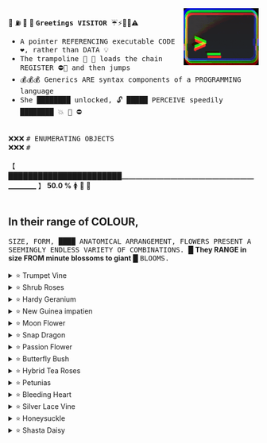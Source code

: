 <!--

```
#                                                                                                          #
#                                                   ____ _____ ___                                         #
#                                                  |  __|___  )   \                                        #
#                                       _   _ _   _| |__  _/ /\ O /                                        #
#                                      | | | | | | |___ \(  _)/ _ \                                        #
#                                      | |_| | |_| |___) ) / ( (_) )                                       #
#                                      | ._,_|\___/(____/_/   \___/                                        #
#                                      | |                                                                 #
#                                      |_|                                                                 #

                                            ooooo$oo
                                         oo$$$$$$$$$$$o
                           """"oooo    $$$$$$$$$$$$$$$$
                               " """$$$$$o$$$$$""$$$$$"
               ooo o      ooooo      "   o$$$   o$$$$$
               " ooo $oo$$$$$$$$$$$oo    ""    o$$$$"
        ooooooo$"" $$$""        """$$$o     $$$$$$$
    oo$$$$$""""ooo$""                ""       o$$$$
   $$$$$$$$  oo$$$"       ooo$ooo          o$$$$$$$
   ""$$$$oo"""""        o$$$$$$$$$$ooo   o$""""   "$
       ""              $$$$""      """"            $$
       o$$           o$$$                o o  o    $$$  o$"
        o$         $$$$               ooo "o$ $$oo$$$$$  o$"
        $ oooo$o$$$$$$"        oo$$$$$$$$$$oo$$$$$$o$" o$"
        $$$      "" "         $$$$""""$$$ "$$$        $  ooo$$$""""
       o$"                  o$$"       $"   "         ""   $"
        $$   oo       o    $$" oo """                       """oooo
         $oo$$$$oo    "  o$$$$$o " o                             o$$$o
         "$$$$"  "$$$$$$""""                                 "$o
         $$$"      ""$$o oo                 $ "                 "$o
     ooo   $"$o oo$ o$$$"""""""$$o      """$$$o              $o""""$$o
       """"$$ ""$"o$$""   oooo "$$o        "  "               "o
    "  oooo "    $$" ooo$$$$$$oo$$$       o        ooooo   oo  ""oo
    oo$"""       $$o$$$$$$$$$$$$$"       $"       $$$$$$$$o$ "$o  "
ooo$oooooo       "$$$$$$$$$$$$$""      o"      oo$$""""""""$o  "
 "     $$$"        "$$$$$$$$$""       o        "$$        o$$o
     oo"" o o    oo   """"        o ""        o o$o    o$$$$$$$
   o$$o"" "$"      $ooo       o$""           o$$$"   o$$$$$$$$$o
   "     oo            " """ "             o"$$$"  o$$$""""    $$o
        o$o$"  o                         o$  $$o  o$$"          $$
        ""    $" oo  o o o          oooo$$"    $  $"          oo$$$
             o$o$$$oo"oo ""$$$o$$$$$$$$"       $ ""        o$$$$$$$$o
```

```
聖明訪陽問中。
「心靈與世無爭只求與內心真我本体共處 , 花香鳥語。」

今天是我的生日

三弄之太清
恥国结束坐
陽恥垂釣湖
的太陽上升
三太之舟楫
三剛剛抵達
```

```
快樂的早晨心

從一張空白頁開始 ,
從一張空白頁面開始 ,
從空白頁開始做一個吧 ,
用黑墨水寫字 ,
當一張空白的畫布面對畫家時 ,
表演者面對觀眾 ,
在沒有看到任何標誌的情況下畫出它們
讓這些想法的線索夢想 ,
不想再坐在沒有你的地方
行走在思想的蜿蜒曲折中 , 你的失落與發現
不想再坐在沒有自己的地方 ,
在這些路徑中 , 如此確定並在瞬間消散 ,
如同清晨的薄霧 , 炎熱夏日的黎明 ,
快樂的早晨 , 因為應該有這麼多
```

```
金丹 and 外丹 radix decomposition notes

金 钅𠂉 + 二 + 𠄌 -> 酅
外 夕 + 卜 literal outside the ritual limits: outside / beyond / extern.
- 夕 crescent moon, meaning nocture activity: not the body itself but the
  conditions, correlation to yin ascending or descending; yin metal.
- 卜 tortoise shell or oxen oracle consulted in the evening (crack ?) : to divine, foresee.

丹 丶井
```

```
她的靈魂藏在三隻`靈寶`鹿腹中的一個金色盒子裡。
有餘者損之 不足者補之。天之道損有餘而補不足。
她的心就藏在我的金盒子裡 , 裡面存放著她的元氣。
她的靈魂正言若反雞犬之聲相聞這對民至老死不相往來。
```

```
二十四字

诗 天 诗 地 
的 大 旗 的
金 屬 眼 睛

失 去 的 星
金 眼 金 眼
心 之 心 輕
```

```
可惜我沒有心

我不想找女朋友
我只想讓你
牽著我的手
```

-->

<img align="right" margin="0" padding="0" src="desktop-screen-compressed-3.gif" width="30%" height="auto" />

📌 ⛽ 📌 🌟 <b><tt> Greetings VISITOR </tt></b> ☔⚡🚨🚧⚠️
<br />
  - <tt> A pointer REFERENCING executable CODE ❤️, rather than DATA 💡 </tt>
  - <tt> The trampoline 📎 🔑 loads the chain REGISTER ⛔🔔 and then jumps </tt>
  - <tt> 💰💰💰 Generics ARE syntax components of a PROGRAMMING language </tt>
  - <tt> She ████████ unlocked, 🔓 █████  PERCEIVE speedily ████████ 💥 📌 ⛔ </tt>
<br />
❌❌❌ <tt>    #  ENUMERATING OBJECTS                                     </tt><br />
❌❌❌ <tt>    #                                          </tt>
<br /><br />
【 ███████████████████████▁▁▁▁▁▁▁▁▁▁▁▁▁▁▁▁▁▁▁▁▁▁▁ 】 <b>50.0 %</b> 🚺 🧪 🧬
<br /><br />
<h2>In their range of COLOUR,</h2><tt>      SIZE, FORM, ████ ANATOMICAL ARRANGEMENT, FLOWERS PRESENT A SEEMINGLY ENDLESS VARIETY OF COMBINATIONS.                   </tt> █  <b>They RANGE in size FROM minute blossoms to giant</b>  █ <tt>    BLOOMS.                                                                  </tt><br /><br />
<div margin="0" padding="0">
<details><summary>⭐ Trumpet Vine</summary>
⬛⬛🟦🟦🟦🟦🟦🟦🟦🟦⬜⬜🟦🟦🟦🟧🟦🟦🟫🟫⬛⬛⬛⬛⬛⬛⬛⬛⬛⬛⬛⬛⬛⬛⬛🟫🟫⬛⬛⬛⬛⬛<br />
⬛🟦⬜⬜🟦🟦🟦🟦🟦⬜⬜🟦🟦🟦🟧🟨🟧🟦🟫🟫⬛⬛⬛⬛⬛⬛⬛⬛⬛⬛⬛⬛⬛⬛⬛🟫🟫🟫🟫⬛⬛⬛<br />
🟦⬜⬜⬜⬜⬜🟦🟦🟦🟦🟦🟦🟦🟦🟦🟧🟦🟦🟫🟫⬛⬛⬛⬛⬛⬛🟩🟩🟩⬛⬛⬛⬛⬛⬛🟫🟫🟫🟫🟫🟫🟫<br />
🟦🟦🟦🟦🟦🟦🟦🟦⬜🟥🟥🟥🟦🟦🟦🟦🟦⬛🟫🟫⬛⬛⬛⬛⬛⬛⬛⬛🟩⬛⬛⬛⬛⬛⬛🟫🟫🟫🟫🟫🟫🟫<br />
🟦⬛⬛🟦🟦🟦⬜🟥🟥🟥🟥🟥⬜🟦🟦🟦⬛⬛🟫🟫⬛⬛⬛⬛⬛⬛⬛⬛⬛⬛⬛⬛⬛⬛⬛🟫⬛⬛⬛⬛⬛🟫<br />
🟦⬛🟦🟦⬜🟥🟥🟥🟥🟥🟥🟥🟥⬜🟦🟦🟦⬛🟫🟫⬛⬛⬛⬛⬛⬛⬛⬛⬛⬛⬛⬛⬛⬛⬛🟫🟫🟫🟫🟫🟫🟫<br />
🟦🟦🟦⬜🟦⬜🟩🟩⬜⬜🟩🟩⬜🟦⬜🟦⬛⬛🟫🟫⬛⬛⬛⬛⬛⬛⬛🟦⬛⬛⬛⬛⬛⬛⬛🟫⬛⬛⬛⬛⬛🟫<br />
🟦🟦🟦🟦⬜⬜🟦⬜⬜⬜⬜🟦⬜⬜🟦🟦🟦⬛🟫🟫⬛⬛⬛⬛⬛⬛🟦🟦⬛⬛⬛⬛⬛⬛⬛🟫🟫🟫🟫🟫🟫🟫<br />
⬛⬛🟦🟦⬜⬜⬜⬜⬛⬛⬜⬜⬜⬜🟦🟦🟦⬛⬛🟫⬛⬛⬛🟨⬛⬛🟦🟥🟨⬛⬛⬛⬛🟩🟩🟫⬛⬛⬛⬛⬛🟫<br />
⬛🟦🟦🟦⬜🟦⬜⬜⬜⬜⬜⬜🟦⬜🟦🟦🟦⬛🟫🟫⬛🟨🟨🟨⬛🟥🟥🟥🟨⬛⬛🟪🟩🟩🟦🟫⬛🟥🟥⬛⬛🟫<br />
⬛⬛🟦🟦🟫🟫⬜🟫🟫🟫🟫⬜🟫🟫🟦🟦⬛⬛⬛🟫⬛🟨⬛🟦🟦🟦🟦🟩🟨🟨🟪🟪⬛🟨🟦🟫⬛⬛🟥🟥⬛🟫<br />
⬛⬛⬛🟦🟫🟫🟫🟧🟧🟧🟧🟫🟫🟫🟦🟦🟦⬛🟫🟫🟩🟩⬛⬛🟪🟪⬛🟧🟩⬛🟥🟥⬛🟨🟦🟫⬛⬛⬛⬛⬛🟫<br />
⬛⬛⬛⬛🟦🟦🟫🟫🟧🟧🟫🟫🟦🟦🟦🟦🟦⬛🟫🟫🟩🟩⬛🟪🟪🟧🟧🟧🟩⬛🟥🟥🟨🟨🟦🟫🟫🟫🟫🟫🟫🟫<br />
</details>
<details><summary>⭐ Shrub Roses</summary>
⬛⬛⬛⬛⬜⬛⬛⬛⬛⬛⬛⬛⬛🟩⬛⬛⬛⬛⬛⬛⬛⬛⬛⬛⬛⬜⬛⬛⬛⬛⬛⬛⬛⬛⬛⬛⬛⬛⬛⬛⬛⬛<br />
⬛⬛⬛⬜🟦⬜⬛⬛⬛⬛⬛⬛🟩🟪🟩⬛⬛🟥⬛⬛⬛⬛⬛⬛⬜🟦⬜⬛⬛⬛⬛⬛⬛⬜⬜⬜⬜⬜⬛⬛⬛⬛<br />
⬛⬛⬛⬛⬜⬛⬛⬛⬛⬜⬛⬛⬛🟩⬛⬛🟥🟨🟥⬛⬛⬛⬛⬛⬛⬜⬛⬛⬛⬛⬛⬛⬜⬜⬜⬜⬜⬛⬜⬜⬛⬛<br />
⬛⬛⬛⬛⬛⬛⬛⬛⬜🟦⬜⬛⬛⬛⬛⬛⬛🟥⬛⬛⬛⬛⬛⬛⬛⬛⬛⬛⬛⬛⬛⬜⬛⬜⬛⬜⬜⬜⬛⬜⬜⬛<br />
⬛⬛🟪🟪🟪🟪🟪🟪🟪⬜🟪🟪🟪🟨🟨🟨🟨🟨⬜⬜⬜⬜⬜⬜🟥🟥🟥🟥🟥🟥⬛⬛⬜🟥🟥⬜⬜⬜⬜⬜⬛⬛<br />
⬛⬛🟪🟩🟪🟪🟩🟪🟩🟪🟪🟩🟪🟨🟦🟦🟦🟨⬜🟧🟧🟧🟧⬜🟥🟩🟩🟩🟩🟥⬛⬛⬛⬜🟥🟥⬜⬜⬜⬛⬛⬛<br />
⬛⬛🟪🟩🟪🟪🟩🟪🟩🟪🟪🟩🟪🟨🟦🟨🟨🟨⬜⬜⬜⬜🟧⬜🟥🟩🟥🟥🟩🟥⬛⬛⬛⬛⬛⬛⬛⬛⬛⬛⬛⬛<br />
⬛⬛🟪🟩🟪🟪🟩🟪🟩🟪🟪🟩🟪🟨🟦🟦🟦🟨⬜⬜⬜🟧⬜⬜🟥🟩🟩🟩🟩🟥⬛⬛⬛⬛⬛⬛⬛⬛🟩⬛⬛⬛<br />
⬛⬛🟪🟩🟩🟩🟪🟪🟪🟩🟩🟪🟪🟨🟨🟨🟦🟨⬜⬜🟧⬜⬜⬜🟥🟩🟥🟥🟩🟥⬛⬛⬛🟩⬛⬛⬛🟩🟩🟩⬛⬛<br />
⬛⬛🟪🟩🟪🟪🟪⬜🟪🟪🟪🟪🟪🟨🟦🟦🟦🟨⬜🟧⬜⬜⬜⬜🟥🟩🟩🟩🟩🟥⬛⬛🟩🟩🟩⬛⬛🟩🟩🟩⬛⬛<br />
⬛⬛🟪🟪🟪🟪⬜🟦⬜🟪🟪🟪🟪🟨🟨🟨🟨🟨⬜⬜⬜⬜⬜⬜🟥🟥🟥🟥🟥🟥⬛⬛⬛🟫⬛⬛⬛⬛🟫⬛⬛⬛<br />
⬛⬛⬛⬛⬛⬛⬛⬜⬛⬛⬛⬛⬛⬛⬛⬛⬛⬛⬛⬛⬛⬛⬛⬛⬛⬛⬛⬛⬛⬛⬛⬛🟫🟫🟫🟫🟫🟫🟫🟫🟫⬛<br />
</details>
<details><summary>⭐ Hardy Geranium</summary>
⬛⬛⬛⬛🟥🟥🟥🟥⬛⬛⬛⬛⬛⬛⬛⬛⬛⬛⬛⬛⬛⬛⬛⬛⬛⬛⬛⬛⬛⬛⬛⬛⬛⬛⬛⬛⬛⬛⬛⬛⬛⬛<br />
⬛⬛🟥🟥🟥🟥🟥🟥🟥🟥⬛⬛🟥🟥🟥🟥🟥🟥🟥🟥🟥🟥🟥⬛⬛⬛⬛⬛⬛⬛⬛⬛⬛⬛⬛⬛⬛⬛⬛⬛⬛⬛<br />
⬛🟥🟥🟥🟥🟩🟥🟥🟥🟥🟥🟩🟥🟥🟥🟥🟥🟥🟥🟥🟨🟨🟥🟥⬛⬛⬛⬛⬛⬛🟦⬛⬛⬛⬛⬛🟦⬛⬛⬛⬛⬛<br />
🟥🟥🟥🟩🟥🟥🟩🟥🟥🟥🟩🟥🟥🟩🟥🟥⬛🟥🟥🟨🟨🟨🟨🟥🟥🟥🟥⬛⬛⬛⬛🟦⬛⬛⬛🟦⬛⬛⬛⬛⬛⬛<br />
🟥🟥🟥🟩🟥🟩🟩🟩🟩🟩🟩🟩🟥🟩🟥⬛🟥🟥🟨🟨🟨🟨🟨🟨🟥🟥⬛⬛⬛⬛🟦🟦🟦🟦🟦🟦🟦⬛⬛⬛⬛⬛<br />
🟥🟥🟥🟩🟩🟩🟥🟩🟩🟩🟥🟩🟩🟩🟥🟥🟥🟨🟨🟥🟨🟨🟥🟨🟨🟥🟥⬛⬛🟦🟦⬛🟦🟦🟦⬛🟦🟦⬛⬛⬛⬛<br />
🟥🟥🟥🟩🟩🟩🟩🟩🟩🟩🟩🟩🟩🟩🟥🟥🟥🟨🟨🟨🟨🟨🟨🟨🟨🟥⬛⬛🟦🟦🟦🟦🟦🟦🟦🟦🟦🟦🟦⬛⬛⬛<br />
🟥🟥🟥🟥🟩🟩🟩🟩🟩🟩🟩🟩🟩🟥🟥🟥🟥🟥🟥🟨🟥🟥🟨🟥🟥🟥⬛⬛🟦⬛🟦🟦🟦🟦🟦🟦🟦⬛🟦⬛⬛⬛<br />
🟥🟥🟥🟥🟥🟩🟥🟥🟥🟥🟥🟩🟥🟥🟥🟥🟥🟥🟨🟥🟨🟨🟥🟨🟥🟥⬛⬛🟦⬛🟦⬛⬛⬛⬛⬛🟦⬛🟦⬛⬛⬛<br />
🟥🟥🟥🟥🟩🟥🟥⬛⬛⬛🟥🟥🟩🟥⬛🟥🟥🟨🟥🟨🟥🟥🟨🟥🟨🟥🟥⬛⬛⬛⬛🟦🟦⬛🟦🟦⬛⬛⬛⬛⬛⬛<br />
🟥🟥🟥🟥🟥🟥⬛⬛⬛🟥🟥🟥🟥🟥⬛⬛🟥🟥🟥🟥🟥🟥🟥🟥🟥🟥⬛⬛⬛⬛⬛⬛⬛⬛⬛⬛⬛⬛⬛⬛⬛⬛<br />
⬛⬛🟥🟥🟥⬛⬛⬛⬛⬛⬛🟥🟥⬛⬛🟥🟥🟥🟥🟥🟥⬛⬛⬛⬛⬛⬛⬛⬛⬛⬛⬛⬛⬛⬛⬛⬛⬛⬛⬛⬛⬛<br />
</details>
<details><summary>⭐ New Guinea impatien</summary>
⬛⬛⬜⬛⬛⬛⬛⬛⬛⬛⬛⬛⬛⬛⬛⬛⬛🟩⬛⬛⬛⬛⬛⬛⬛⬛⬛⬛⬛⬛⬛⬛⬛⬛⬛⬛⬛⬜⬛⬛⬛⬛<br />
⬛⬜🟦⬜⬛⬛⬛🟥🟥⬛⬛⬛⬛⬛⬛⬛⬛🟩🟩⬛⬛⬛⬛⬛⬛⬛⬛⬛⬛⬛⬛⬛⬛⬛⬛⬛⬜🟦⬜⬛⬛⬛<br />
⬛⬛⬜⬛⬛⬛🟥🟥⬛⬛⬛⬛⬛⬛⬛⬛⬛🟩⬛⬛⬛⬛⬛⬛🟨🟨🟨🟨🟨🟨⬛⬛⬛⬛⬛⬛⬛⬜⬛⬛⬛⬛<br />
⬛⬛⬛⬛⬛⬛⬛⬛⬛⬛⬛⬛⬛⬛⬜⬛⬛⬛⬛⬛⬛⬛🟨🟨🟨🟨🟨🟨🟨🟨🟨🟨⬛⬛⬛⬛⬛⬛⬛⬛⬛⬛<br />
⬛⬛⬛⬛⬛⬛⬛⬛⬛⬛⬛⬛⬛⬜🟦⬜⬛⬛⬛🟨🟨🟨🟨🟨🟨🟨🟨🟨🟨🟨🟨🟨🟨🟨🟨⬛⬛⬛⬛⬛⬛⬛<br />
⬛⬛⬛⬛⬛⬛⬛🟥🟥🟥🟥⬛⬛⬛⬜⬛⬛⬛🟨🟨🟨🟨⬛⬛⬛🟨🟨🟨🟨⬛⬛⬛🟨🟨🟨🟨⬛⬛⬛⬛⬛⬛<br />
⬛⬛⬛🟫🟫🟥🟥🟨🟥🟨🟧🟥🟥⬛⬛⬛⬛⬛⬛⬛🟨🟨🟨🟨🟨🟨🟨🟨🟨🟨🟨🟨🟨🟨⬛⬛⬛⬛🟦🟦⬛⬛<br />
⬛🟫🟥🟥🟧🟥🟧🟧🟨🟧🟧🟧🟥⬛⬛⬛⬛⬛⬛⬛⬛⬛🟨🟨🟨⬛⬛⬛⬛🟨🟨🟨⬛⬛⬛⬛⬛⬛⬛🟦⬛⬛<br />
⬛🟫🟥🟥🟥🟨🟥🟧🟨🟨🟧🟥🟨🟨🟫⬛⬛⬛⬛🟨🟨🟨⬛⬛⬛🟨🟨🟨🟨⬛⬛⬛🟨🟨🟨⬛⬛⬛⬛🟦⬛⬛<br />
⬛⬛⬛🟫🟥🟨🟥🟨🟥🟨🟨🟧🟧🟧🟫🟫⬛⬛⬛⬛🟨🟨🟨⬛⬛⬛⬛⬛⬛⬛⬛🟨🟨🟨⬛⬛⬛⬛⬛⬛⬛⬛<br />
⬛⬛⬛⬛⬛🟥🟥🟧🟨🟥🟧🟥🟥🟧🟥🟨🟫🟫⬛⬛⬛⬛🟨⬛⬛⬛⬛⬛⬛⬛⬛🟨⬛⬛⬛⬛⬛⬛⬛⬛⬛⬛<br />
⬛⬛⬛⬛⬛🟨🟥🟧🟧🟨🟥🟧🟨🟧⬛⬛⬛⬛⬛⬛⬛⬛🟨⬛⬛⬛⬛⬛⬛⬛⬛🟨⬛⬛⬛⬛⬛🟪🟪⬛⬛⬛<br />
⬛⬛⬛⬛⬛⬛⬛🟨🟥🟥⬛⬛⬛⬛⬛🟫🟫⬛⬛🟫🟫⬛⬛⬛⬛⬛⬛⬛⬛⬛⬛⬛⬛⬛⬛⬛⬛⬛🟪🟪⬛⬛<br />
⬛⬛⬛⬛⬛⬛⬛⬛⬛⬛⬛⬛⬛⬛🟫⬛⬛⬛⬛⬛🟫🟫🟫⬛⬛⬛⬛⬛⬛⬛⬛⬛⬛⬛⬛⬛⬛⬛⬛⬛⬛⬛<br />
</details>
<details><summary>⭐ Moon Flower</summary>
⬜⬜⬜⬜🟦🟦🟦🟦🟦🟦🟦🟦🟦🟦🟦🟦🟦⬜⬜🟦⬜⬜⬜⬜🟦⬛⬛⬛⬛⬛⬛⬛⬛⬛⬛⬛⬛⬛⬛⬛⬛⬛<br />
⬜⬜⬜🟦🟦🟦🟥🟥🟥🟥🟥🟥🟦🟦🟦🟦⬜⬜🟦⬜🟦⬜⬜🟦⬛⬛⬛🟥⬜🟥🟥🟥🟥⬜⬛⬛⬛⬛⬜⬛⬛⬛<br />
🟦🟦🟦🟦🟥🟨🟨🟧🟧🟧🟧🟨🟨🟥🟦🟦🟦⬜⬜🟦⬜⬜⬛⬛⬛⬛⬜🟥🟥⬜🟥🟥🟥🟥⬜⬛⬛⬜🟦⬜⬛⬛<br />
🟦🟦🟦🟥🟨🟨🟨⬛⬜⬜⬛🟨🟨🟨🟥🟦🟦🟦⬜⬜⬜⬛⬛⬛⬛⬜🟥🟥⬜⬜⬜🟥🟥⬜⬜⬜⬛⬛⬜⬛⬛⬛<br />
🟦🟦⬛⬛🟥🟥🟨🟨🟧🟧🟨🟨🟥🟥🟦🟦🟦🟦🟦⬛⬛⬛⬛⬛⬛⬜🟥🟥⬜⬜⬜🟥🟥⬜⬜⬜⬛⬛⬛🟩⬛⬛<br />
⬛⬛⬛⬛⬛🟦🟥🟥🟥🟥🟥🟥🟦🟦🟦🟦🟦🟦⬛⬛⬛⬛⬛⬛⬛⬜⬜🟥🟥⬜🟥🟥🟥🟥⬜🟥⬛⬛🟩🟩🟩⬛<br />
⬛⬛⬛⬛⬛⬛🟦🟦🟩🟩🟦🟦🟦⬛⬛⬛⬛⬛⬛⬛⬛⬛⬛⬛⬛🟥⬜🟥🟥🟥🟥🟥⬜⬜🟥🟥⬛🟩🟩🟩🟩🟩<br />
⬛⬛🟩🟩⬛⬛⬛🟦🟩🟩🟦🟦⬛⬛🟩🟩⬛⬛⬛🟥🟥🟥⬛⬛⬛⬛🟨🟧⬛🟨🟨🟨⬛🟧🟨⬛⬛🟩🟩🟩🟩🟩<br />
⬛⬛🟩⬛🟩🟩⬛⬛🟩🟩⬛⬛🟩🟩⬛🟩⬛⬛⬛⬛🟩⬛⬛⬛⬛⬛🟨🟨🟨🟨🟨🟨🟨🟨🟨⬛⬛⬛🟩🟩🟩⬛<br />
⬜⬛🟩🟩⬛🟩🟩⬛🟩🟩⬛🟩🟩⬛🟩🟩⬛⬛⬛⬛🟩⬛⬛⬛⬛⬛⬛🟨🟨⬜⬜⬜🟨🟨⬛⬛⬛⬛⬛🟫⬛⬛<br />
⬜⬜⬛🟩🟩⬛🟩⬛🟩🟩⬛🟩⬛🟩🟩⬛⬜🟫🟫🟫🟫🟫🟫🟫🟧🟧🟩🟪🟪🟪🟪🟪🟪🟪🟩🟧🟧🟫🟫🟫🟫🟫<br />
⬜⬜⬜⬜⬛🟩⬛🟩🟩🟩🟩⬛🟩⬛⬜⬜⬜🟫🟫🟫🟫🟫🟫🟫🟧🟧🟩🟩🟪🟪🟪🟪🟪🟩🟩🟧🟧🟫🟫🟫🟫🟫<br />
</details>
<details><summary>⭐ Snap Dragon</summary>
⬛⬛⬛⬛⬛⬛⬛⬛⬛⬛⬛⬛⬛⬛⬛⬛⬛⬛⬛⬛⬛⬛⬛⬛⬛⬛⬛⬛🟧⬛⬛⬛⬛⬛⬛⬛⬛⬛⬛⬛⬛⬛<br />
⬛🟪⬛⬛⬛⬛⬛⬛⬛⬛🟦⬛⬛⬛⬛⬛⬛⬛⬛⬛⬛⬛⬛⬛⬛⬛⬛⬛🟧🟧⬛⬛⬛⬛⬛⬛⬛⬛🟩🟩⬛⬛<br />
🟪🟪🟪⬛⬛⬛⬛⬛⬛🟦🟦⬛⬛⬛⬛⬛⬛⬛⬛🟥⬛⬛⬛⬛⬛⬛⬛⬛🟧⬛⬛⬛⬛⬛⬛⬛⬛🟩🟩⬛⬛⬛<br />
⬛⬛⬛⬛⬛⬛⬛⬛⬛🟦⬛⬛⬛⬛⬛⬛⬛⬛⬛🟥⬛⬛⬛⬛⬛⬛⬛⬛⬛⬛⬛⬛⬛⬛⬛⬛⬛⬛⬛⬛⬛⬛<br />
⬛⬛⬜⬛⬛⬛⬛⬛⬛⬛⬛⬛⬛⬛⬛⬛⬜⬛⬛🟥⬛⬛⬛⬛⬛🟨⬛⬛⬛⬛⬛⬛⬛⬛⬛🟨⬛⬛⬛⬛⬛⬛<br />
⬛⬛⬛⬜⬛⬛⬜⬜⬜⬜⬜⬜⬜⬛⬛⬜⬛⬛⬛🟥⬛⬛⬛⬛⬛🟨⬛🟨🟨🟨🟨🟨🟨🟨⬛🟨⬛⬛⬛⬛⬛⬛<br />
⬛⬛⬛⬛⬜⬜⬛⬜⬜⬜⬜⬜⬛⬜⬜⬛⬛⬛⬛⬛⬛⬛⬛⬛🟨🟨🟨⬛🟨🟨🟨🟨🟨⬛🟨🟨🟨⬛⬛⬛⬛⬛<br />
⬛⬛⬛⬜⬜⬜🟪⬜⬜⬜⬜⬜🟪⬜⬜⬜⬛⬛⬛⬛⬛⬛⬛⬛🟨🟨🟨🟥🟨🟨🟨🟨🟨🟥🟨🟨🟨⬛⬛⬛⬛⬛<br />
⬛⬛⬛⬜⬛⬛⬜⬜⬛⬛⬛⬜⬜⬛⬛⬜⬛⬛⬛⬛⬛🟨⬛⬛🟨⬛⬛🟨🟨⬛⬛⬛🟨🟨⬛⬛🟨⬛⬛🟨⬛⬛<br />
⬛⬛⬛⬜⬜⬛⬛⬛⬛🟩⬛⬛⬛⬛⬜⬜⬛⬛⬛⬛⬛⬛🟨🟨⬛⬛⬛⬛⬛⬛🟩⬛⬛⬛⬛⬛⬛🟨🟨⬛⬛⬛<br />
⬛⬛⬛⬛⬛⬛⬛⬛⬛🟩⬛⬛⬛⬛⬛⬛⬛⬛⬛⬛⬛⬛⬛⬛⬛⬛⬛🟩⬛⬛🟩⬛⬛🟩⬛⬛⬛⬛⬛⬛⬛⬛<br />
⬛⬛⬛⬛⬛⬛⬛⬛⬛⬛⬛⬛⬛⬛⬛⬛⬛⬛⬛⬛⬛⬛⬛⬛⬛⬛⬛🟩⬛⬛🟩⬛⬛🟩⬛⬛⬛⬛⬛⬛⬛⬛<br />
⬛⬛⬛⬛⬛⬛⬛⬛⬛🟩⬛⬛⬛⬛⬛⬛⬛⬛⬛⬛⬛⬛⬛⬛⬛⬛⬛⬛⬛⬛🟩⬛⬛⬛⬛⬛⬛⬛⬛⬛⬛⬛<br />
⬛⬛⬛⬛⬛⬛⬛⬛⬛⬛⬛⬛⬛⬛⬛⬛⬛⬛⬛⬛⬛⬛⬛⬛⬛⬛⬛⬛⬛⬛⬛⬛⬛⬛⬛⬛⬛⬛⬛⬛⬛⬛<br />
</details>
<details><summary>⭐ Passion Flower</summary>
⬛⬛⬛⬛⬛🟩🟩🟩🟩⬛🟩🟩⬛⬛⬛⬛⬛⬛⬛⬛⬛⬛⬛⬛⬛⬛⬛⬛⬛⬛⬛⬛⬛⬛⬛⬛⬛⬛⬛⬛⬛⬛<br />
⬛⬛⬛⬛⬛⬛⬛⬛🟩🟩🟩🟩🟩⬛⬛⬛⬛⬛⬛⬛⬛⬛⬛⬛⬛⬛⬛⬛⬛⬛⬛⬛⬛⬛⬛⬛⬛⬛⬛⬛⬛⬛<br />
⬛⬛⬛⬛⬛⬛⬛⬛⬛⬛🟩🟩🟩⬛⬛⬛⬛⬛⬛⬛⬛⬛⬛⬛⬛⬛⬛⬛⬛⬛🟦🟦🟦🟦🟦⬛⬛⬛⬛⬛⬛⬛<br />
⬛⬛⬛⬛⬛⬛⬛⬛⬛🟫🟫🟫⬛⬛⬛🟩🟩🟩⬛⬛⬛⬛⬛⬛⬛⬛⬛🟦🟦🟦🟦🟦🟦🟦🟦🟦🟦⬛⬛⬛⬛⬛<br />
⬛⬛⬛⬛⬛⬛⬛🟫🟫⬛⬛⬛🟫⬛🟩🟩🟩🟩🟩🟩⬛⬛⬛⬛⬛⬛🟦🟦🟦⬜⬜🟦🟦🟦🟦⬜⬜🟦⬛⬛⬛⬛<br />
⬛⬛⬛⬛⬛⬛🟫⬛⬛⬛⬛🟫⬛⬛⬛🟩🟩🟩⬛🟩🟩⬛⬛⬛⬛🟦🟦🟦⬜⬜⬛⬛🟦🟦⬜⬜⬛⬛🟦⬛⬛⬛<br />
⬛⬛⬛🟥🟥🟫🟥🟥⬛⬛⬛🟫⬛⬛⬛⬛⬛⬛⬛⬛🟩🟩⬛⬛⬛🟦🟦🟦⬜⬜⬛⬛🟦🟦⬜⬜⬛⬛🟦⬛⬛⬛<br />
⬛⬛🟥🟥🟥🟥🟥🟥⬛🟥🟥🟫🟥🟥⬛⬛⬛⬛⬛⬛⬛⬛⬛⬛⬛🟦🟦🟦🟦⬜⬜🟦🟦🟦🟦⬜⬜🟦🟦⬛⬛⬛<br />
⬛⬛🟥⬜🟥🟥🟥⬛🟥🟥🟥🟥🟥🟥🟥⬛⬛⬛⬛⬛⬛⬛⬛⬛⬛🟦🟦🟦🟦🟦🟦🟦🟦🟦🟦🟦🟦🟦🟦⬛⬛⬛<br />
⬛⬛⬛🟥⬜🟥🟥⬛🟥⬜🟥🟥🟥🟥🟥⬛⬛⬛⬛⬛⬛⬛⬛⬛⬛🟦🟦🟦🟦🟦🟦🟦🟦🟦🟦🟦🟦🟦🟦⬛⬛⬛<br />
⬛⬛⬛⬛⬛⬛⬛⬛⬛🟥⬜🟥🟥🟥⬛⬛⬛⬛⬛🟪⬛⬛⬛⬛⬛🟦🟦🟦🟦🟦🟦🟦🟦🟦🟦🟦🟦🟦🟦⬛⬛⬛<br />
⬛⬛⬛⬛⬛⬛⬛⬛⬛⬛⬛⬛⬛⬛⬛⬛⬛⬛⬛🟪🟪⬛⬛⬛⬛🟦🟦🟦⬛⬛🟦🟦🟦🟦⬛⬛🟦🟦🟦⬛⬛⬛<br />
⬛⬛⬛⬛⬛⬛⬛⬛🟨🟨⬛⬛⬛⬛⬛⬛⬛⬛⬛🟪⬛⬛⬛⬛⬛⬛🟦🟦⬛⬛⬛🟦🟦⬛⬛⬛🟦🟦⬛⬛⬛⬛<br />
⬛⬛⬛⬛⬛⬛⬛🟨🟨⬛⬛⬛⬛⬛⬛⬛⬛⬛⬛⬛⬛⬛⬛⬛⬛⬛⬛⬛⬛⬛⬛⬛⬛⬛⬛⬛⬛⬛⬛⬛⬛⬛<br />
</details>
<details><summary>⭐ Butterfly Bush</summary>
⬛⬛⬛⬛⬛⬛⬛⬛⬛⬛⬛⬛⬛⬛⬛⬛⬛⬜⬛⬛⬛⬛⬛⬛⬛⬛⬛⬛⬛⬛⬛🟦⬛⬛⬛⬛⬛⬛⬛⬛⬛⬛<br />
⬛⬛🟫⬜⬜⬜⬜⬜⬜⬜⬜🟨🟨⬛⬛⬛⬜🟦⬜⬛⬛⬛⬛⬛⬛⬛⬛⬛⬛⬛🟦🟦⬛⬛⬛⬛⬛⬛⬜⬛⬛⬛<br />
⬛🟥🟥🟥🟥🟥🟥🟥🟥⬜⬜🟨🟧🟨⬛⬛⬛⬜⬛⬛⬛⬛⬛🟩⬛⬛⬛⬛⬛🟦🟦🟦🟦⬛⬛⬛⬛⬜🟥⬜⬛⬛<br />
⬛🟥⬜⬜⬜⬜⬜⬜🟥⬜⬜🟨🟨🟧🟨⬛⬛⬛⬛⬛⬛⬛🟩🟨🟩⬛⬛⬛🟦🟪🟦🟪🟦⬛⬛⬛⬛⬛⬜⬛⬛⬛<br />
⬛🟥🟥🟥🟥🟥🟥🟥🟥⬜⬜🟨🟨🟨🟨⬛⬛⬛⬛⬛⬛⬛⬛🟩⬛⬛⬛🟪🟪🟪🟪🟪🟪⬛⬛⬛⬛⬛⬛⬛⬛⬛<br />
⬛⬛🟫⬜⬜⬜⬜⬜⬜⬜⬜⬜⬜⬜🟫⬛⬛⬛⬛⬛⬛⬛⬛⬛⬛🟪🟪🟪🟪🟪🟪🟪🟪⬛⬛⬛⬛⬛⬛⬛⬛⬛<br />
⬛⬛🟫⬜⬜⬜⬜⬜⬜⬜⬜⬜⬜⬜🟫⬛⬛⬛⬛⬛⬛⬛🟪🟪🟪🟪🟪🟪🟪🟪🟪🟪🟪⬛⬛⬛🟧⬛⬛⬛⬛⬛<br />
⬛⬛🟫⬜⬜⬜⬜⬜🟥⬜⬜⬜⬜⬜🟫⬛⬛⬛⬛⬛🟪⬜⬜🟪🟪🟪🟪🟪🟪🟪🟪🟪⬛⬛⬛⬛🟧🟧⬛⬛⬛⬛<br />
⬛⬛🟫⬜⬜⬜⬜⬜🟥⬜⬜⬜⬜⬜🟫⬛⬛⬛⬛🟪⬜⬜🟪⬜⬜🟪🟪🟪🟪🟪🟪🟪⬛⬛⬛⬛🟧⬛⬛⬛⬛⬛<br />
⬛⬛🟫⬜⬜⬜⬜🟥⬜🟥⬜⬜⬜⬜🟫⬛⬛⬛⬛🟪🟪⬜⬜🟪🟪🟪🟪🟪🟪🟪🟪⬛⬛⬛⬛⬛⬛⬛⬛⬛⬛⬛<br />
⬛⬛🟫⬜⬜⬜🟥🟥🟥🟥🟥🟥🟥⬜🟫⬛⬛⬛⬛🟪🟪🟪🟪🟪🟪🟪🟪🟪🟪🟪⬛⬛⬛⬛⬛⬛⬛⬛🟥🟥⬛⬛<br />
⬛⬛🟫⬜⬜🟥⬜⬜⬜⬜⬜⬜⬜⬜🟫⬛⬛⬛⬛⬛🟪🟪🟪🟪🟪🟪🟪🟪⬛⬛⬛⬛⬛⬛⬛⬛⬛⬛⬛🟥🟥⬛<br />
</details>
<details><summary>⭐ Hybrid Tea Roses</summary>
⬛⬛⬛⬛⬛⬛⬛⬛⬛⬛⬛⬛⬛⬛⬛⬛⬛⬛⬛⬛⬛⬛⬛⬛⬛⬛⬛⬛⬛⬛⬛⬛⬛⬛⬛⬛⬛⬛⬛⬛⬛⬛<br />
⬛⬛⬛⬛⬛⬛🟪⬛⬛⬛⬛🟪⬛⬛⬛⬛⬛⬛🟥🟥⬛⬛⬛⬛🟥🟥⬛⬛⬛⬛⬛⬛⬛⬛⬛⬛⬛⬛⬛⬛⬛⬛<br />
⬛⬛⬛⬛⬛⬛⬛🟪⬛⬛🟪⬛⬛⬛⬛⬛⬛⬛⬛⬛🟥⬛⬛🟥⬛⬛⬛⬛⬛⬛⬛⬛⬛🟩⬛⬛⬛🟩⬛⬛⬛⬛<br />
⬛⬛⬛⬛⬛⬛🟨🟨🟨🟨🟨🟨⬛⬛⬛⬛🟥⬛⬛🟥🟥🟥🟥🟥🟥⬛⬛🟥⬛⬛⬛⬛⬛⬛🟩⬛🟩⬛⬛⬛⬛⬛<br />
⬛⬛⬛⬛⬛🟪🟪🟪🟪🟪🟪🟪🟪⬛⬛⬛🟥⬛🟥🟦🟦🟦🟦🟦🟦🟥⬛🟥⬛⬛🟩⬛⬛⬜⬜⬜⬜⬜⬛⬛🟩⬛<br />
⬛⬛⬛⬛🟪🟨🟪⬛🟪🟪⬛🟪🟨🟪⬛⬛🟥🟥🟦⬛🟦🟦🟦🟦⬛🟦🟥🟥⬛⬛🟩⬛⬜⬜⬛⬜⬛⬜⬜⬛🟩⬛<br />
⬛⬛⬛⬛🟨🟪🟪🟪🟪🟪🟪🟪🟪🟨⬛⬛⬛🟥🟦🟦🟦🟦🟦🟦🟦🟦🟥⬛⬛⬛🟩🟩⬜⬜⬜⬜⬜⬜⬜🟩🟩⬛<br />
⬛⬛⬛⬛⬛🟨⬛⬛⬛⬛⬛⬛🟨⬛⬛⬛⬛⬛🟥🟥🟥🟥🟥🟥🟥🟥⬛⬛⬛⬛⬛🟩⬜⬛⬛⬛⬛⬛⬜🟩⬛⬛<br />
⬛⬛⬛⬛⬛⬛🟨🟪⬛⬛🟪🟨⬛⬛⬛⬛⬛⬛⬛🟥⬛⬛⬛⬛🟥⬛⬛⬛⬛⬛⬛⬛🟩⬛🟩⬛🟩⬛🟩⬛⬛⬛<br />
⬛⬛⬛⬛⬛⬛⬛⬛⬛⬛⬛⬛⬛⬛⬛⬛⬛🟥🟥⬛⬛⬛⬛⬛⬛🟥🟥⬛⬛⬛⬛⬛⬛🟩⬛⬛⬛🟩⬛⬛⬛⬛<br />
⬛⬛⬛⬛⬛⬛⬛⬛⬛⬛⬛⬛⬛⬛⬛⬛⬛⬛⬛⬛⬛⬛⬛⬛⬛⬛⬛⬛⬛⬛⬛⬛⬛⬛⬛⬛⬛⬛⬛⬛⬛⬛<br />
⬛⬛⬛⬛⬛⬛⬛⬛⬛⬛⬛⬛⬛⬛⬛⬛⬛⬛⬛⬛⬛⬛⬛⬛⬛⬛⬛⬛⬛⬛⬛⬛⬛⬛⬛⬛⬛⬛⬛⬛⬛⬛<br />
</details>
<details><summary>⭐ Petunias</summary>
⬜⬜⬜⬜⬜⬜⬜⬜⬜⬜⬜⬜⬜⬜⬜⬜⬜⬜⬜⬜⬜⬜⬜⬜⬜⬜⬜⬜⬜⬜⬜⬜⬜⬜⬜⬜⬜⬜⬜⬜⬜⬜<br />
⬜⬜⬜⬜⬜⬜⬜⬜⬜⬜⬜⬜⬜⬜⬜⬜⬜⬜⬜⬜⬜⬜⬜⬜⬜⬜⬜⬜⬛⬜⬛⬜⬛⬜⬜⬜⬜⬜⬜⬜⬜⬜<br />
⬜⬜⬜⬜⬜⬜⬜⬜⬜⬜⬜⬜⬜⬜⬜⬜⬜⬜⬜⬜⬜⬜⬜⬜⬜⬜⬜⬛🟨⬛🟨⬛🟨⬛⬜⬜⬜⬜⬜⬜⬜⬜<br />
⬜⬜⬜⬜⬜⬜⬜⬜⬜⬜⬜⬜⬜⬜⬜⬜⬜⬜⬜⬜⬜⬜⬜⬜⬜⬛⬛⬛🟦🟨🟥🟨🟦⬛⬜⬜⬜⬜⬜⬜⬜⬜<br />
⬜⬜⬜⬜⬜⬜⬜⬜⬜⬜⬜⬜⬜⬜⬜⬜⬜⬜⬜⬜⬜⬜⬜⬜⬛🟫🟫🟫⬛⬛⬛⬛⬛🟫⬛⬜⬜⬜⬜⬜⬜⬜<br />
⬜⬜⬜⬜⬜⬜⬜⬜⬜🟫🟫🟫🟫⬜⬜⬜⬜⬜⬜⬜⬜⬜⬜⬛🟫🟫🟫🟫🟫🟫🟫🟫🟫🟫🟫⬛⬜⬜⬜⬜⬜⬜<br />
⬜⬜⬜⬛⬛⬜⬛⬛🟫🟥🟫🟨🟥🟫🟫⬜⬜⬜⬜⬜⬜⬛⬛⬛🟫🟫🟫🟫🟫🟫🟫🟫🟫🟫🟫⬛⬜⬜⬜⬜⬜⬜<br />
⬜⬜⬜⬛⬜⬛⬜⬛🟥🟫⬜⬜🟫🟥🟥🟫⬜⬜⬜⬜⬜⬛🟫🟫🟫🟫🟫🟫🟫⬛⬛🟫🟫⬛⬛🟫🟫⬛⬜⬜⬜⬜<br />
⬜⬜⬜⬜⬛⬜⬜⬛⬛⬛⬛⬛⬛⬛🟥🟥🟫⬜⬜⬜⬜⬜⬛🟫🟫🟫🟫🟫⬛⬛🟨⬛⬛🟨⬛🟫🟫⬛⬜⬜⬜⬜<br />
⬜⬜⬜⬛⬛⬛⬛⬛⬛⬛⬛⬛⬛⬛⬛🟥🟫⬜⬜⬜⬜⬛🟫🟫🟫⬛⬛⬛🟨⬜⬛🟨🟨⬛⬜⬛⬛⬜⬜⬜⬜⬜<br />
⬜⬜⬛⬜⬜⬜⬜⬛⬛⬛⬛⬛⬛⬛⬛⬛🟫⬜⬜⬜⬜⬜⬛🟫🟫⬛🟨⬛🟨⬜⬛🟨🟨⬛⬜⬛⬜⬜⬜⬜⬜⬜<br />
⬜⬜⬛⬜⬛⬜⬜⬛⬜⬜🟧🟧⬜⬜⬛⬛🟫⬜⬜⬜⬜⬜⬛🟫🟫⬛🟨🟨🟨🟨🟨🟨🟨🟨🟨⬛⬜⬜⬜⬜⬜⬜<br />
⬜⬜⬛⬛⬛⬛⬜⬛⬜⬛⬜⬜⬛⬜🟨🟧⬛🟧⬜⬜⬜⬜⬛🟫🟫🟫🟦⬛🟨🟨🟨🟥🟥🟨🟨⬛⬛⬜⬜⬜⬜⬜<br />
⬜⬜⬛⬜⬜⬜⬜⬛⬜⬛⬜⬜⬛⬜🟨🟨⬛🟧⬜⬜⬜⬛🟫🟫🟫🟫🟫🟫⬛🟨🟨🟨🟨🟨⬛🟫⬛⬜⬜⬜⬜⬜<br />
⬜⬜⬜🟫🟫🟫🟫🟨🟧🟨🟨🟨🟨🟧🟨⬛⬛🟧⬜⬜⬛🟫🟫⬛🟫🟫⬛⬛⬛⬛⬛🟪🟪⬛⬛⬛⬜⬜⬜⬜⬜⬜<br />
⬜⬜⬜🟫🟥🟥🟫⬛⬛🟧🟧🟧🟧⬛⬛🟨⬛🟧⬜⬜⬜⬛⬛🟫🟫⬛🟪🟪🟪🟪🟪🟪🟪🟪🟪🟪⬛⬛⬜⬜⬜⬜<br />
⬜⬜⬜🟫🟥🟥🟫⬛⬛⬛⬛⬛⬛⬛⬛🟨🟫⬜⬜⬜⬜⬜⬛🟫⬛🟪🟪🟪🟪🟪🟪🟪🟧🟪🟪🟪🟪🟪⬛⬜⬜⬜<br />
⬜⬜⬜🟫🟥🟥🟥🟨⬛⬛⬛⬛⬛⬛🟨🟫⬜⬜⬜⬜⬜⬛🟫🟫⬛🟪🟪🟪🟪🟪🟪🟧🟥🟧🟪🟪🟪🟪⬛⬜⬜⬜<br />
⬜⬜⬜🟫🟥🟥🟥🟫🟧🟧🟧🟧🟧🟫🟫⬜⬜⬜⬜⬜⬜⬛🟫🟫🟫⬛⬛⬛⬛⬛🟪🟧🟥🟧🟪⬛⬛⬛⬛⬜⬜⬜<br />
⬜⬜⬜⬜🟫🟥🟥🟫🟫🟫🟫🟫🟫🟥🟥⬜⬜⬜⬜⬜⬜⬜⬛🟫🟫🟫⬛🟨🟨⬛🟪🟪🟧🟪⬛🟨🟨⬛⬜⬜⬜⬜<br />
⬜⬜⬜⬜🟫🟥🟥🟥🟦🟦🟥🟥🟦🟦🟥🟥⬜⬜⬜⬜⬜⬜⬜⬛🟫🟫⬛🟨🟨⬛🟪🟪🟪🟪⬛⬛🟨⬛⬜⬜⬜⬜<br />
⬜⬜⬜⬜🟫🟫🟥🟥🟦🟦🟫🟫🟦🟦🟥⬛⬛⬜⬜⬜⬜⬜⬛🟫🟫🟫⬛🟨⬛⬜⬛🟪🟪⬛⬜⬜⬛⬜⬜⬜⬜⬜<br />
⬜⬜⬜⬜⬜🟫🟦🟦🟦🟦🟦🟦🟦🟦🟦⬜⬜⬛⬜⬜⬜⬜⬜⬛🟫🟫🟫⬛⬜⬜⬜⬛🟪⬛⬜⬛⬜⬜⬜⬜⬜⬜<br />
⬜⬜⬜⬜⬜🟦🟦⬜⬜🟦🟦🟦🟦⬜⬜🟦⬜⬛⬜⬜⬜⬜⬜⬛🟫🟫⬛🟪⬛⬜⬜⬜⬛⬜⬜⬛⬜⬜⬜⬜⬜⬜<br />
⬜⬜⬜⬜⬜🟦🟦⬜⬜🟦🟦🟦🟦⬜⬜🟦⬜⬛⬜⬜⬜⬜⬛🟫🟫🟫⬛🟪🟪⬛⬛⬜⬛⬜⬛⬛⬜⬜⬜⬜⬜⬜<br />
⬜⬜⬜⬜⬜🟦🟦🟦🟦🟦🟦🟦🟦🟦🟦🟦🟦🟦⬜⬜⬜⬜⬛🟫🟫⬛🟪🟪🟪🟪🟪⬛⬛⬛🟪🟪⬛⬜⬜⬜⬜⬜<br />
⬜⬜⬜⬜🟦🟦🟦🟦🟦🟦🟦🟦🟦🟦🟦🟦🟦🟦⬜⬜⬜⬜⬜⬛⬛🟪🟪🟪🟪🟪🟪🟪🟪🟪🟪🟪⬛⬜⬜⬜⬜⬜<br />
⬜⬜⬜⬜🟦🟦🟦🟦🟦🟦🟦🟦🟦🟦🟦🟦🟦🟦⬜⬜⬜⬜⬛🟪🟪🟪🟪🟪🟪🟪🟪🟪🟪🟪🟪🟪🟪⬛⬜⬜⬜⬜<br />
⬜⬜⬜⬜🟦🟦🟦🟦🟦⬜⬜⬜⬜🟦🟦🟦🟦🟦⬜⬜⬜⬜⬛🟪🟪🟪🟪🟪🟪🟪🟪🟪🟪🟪🟪🟪🟪⬛⬜⬜⬜⬜<br />
⬜⬜⬜⬜🟦🟦🟦🟦⬜⬜⬜⬜⬜🟦🟦🟦🟦🟦⬜⬜⬜⬛🟪🟪🟪🟪🟪🟪🟪🟪🟪🟪🟪🟪🟪🟪🟪🟪⬛⬜⬜⬜<br />
⬜⬜⬜⬛🟫🟫🟫⬛⬜⬜⬜⬜⬜⬛🟫🟫🟫⬛⬜⬜⬜⬛🟪🟪🟪🟪🟪🟪🟪🟪🟪🟪🟪🟪🟪🟪🟪🟪⬛⬜⬜⬜<br />
⬜⬜⬛🟨🟫🟫🟫⬛⬜⬜⬜⬜⬜⬛🟫🟫🟫🟨⬛⬜⬜⬛🟪🟪🟪🟪🟪🟪🟪🟪🟪🟪🟪🟪🟪🟪🟪🟪🟪⬛⬜⬜<br />
⬜⬜⬛⬛⬛⬛⬛⬛⬜⬜⬜⬜⬜⬛⬛⬛⬛⬛⬛⬜⬜⬛⬛⬛⬛⬛⬛⬛⬛⬛⬛⬛⬛⬛⬛⬛⬛⬛⬛⬛⬜⬜<br />
⬜⬜⬜⬜⬜⬜⬜⬜⬜⬜⬜⬜⬜⬜⬜⬜⬜⬜⬜⬜⬜⬜⬜⬜⬜⬜⬜⬜⬜⬜⬜⬜⬜⬜⬜⬜⬜⬜⬜⬜⬜⬜<br />
</details>
<details><summary>⭐ Bleeding Heart</summary>
⬜⬜⬜⬜⬜⬜⬜⬜⬜⬜⬜⬜⬜⬜⬜⬜⬜⬜⬜⬜⬜⬜⬜⬜⬜⬜⬜⬜⬜⬜⬜⬜⬜⬜⬜⬜⬜⬜⬜⬜⬜⬜<br />
⬜⬜⬜⬜⬜⬜⬜⬜⬜⬜⬛🟦⬜⬜⬜⬜⬜⬜⬜⬜⬜⬜⬜⬜⬜⬜⬜⬜⬜⬜⬜⬜⬜⬜⬜⬜⬜⬜⬜⬜⬜⬜<br />
⬜⬜⬜⬜⬜⬜⬜⬜⬜⬜⬛⬛🟦⬜⬜⬜⬜⬜⬜⬜⬜⬜⬜⬜⬜⬜⬜⬜⬜⬜⬜⬜⬜⬜⬜⬜⬜⬜⬜⬜⬜⬜<br />
⬜⬜⬜⬜⬜⬜⬜🟦🟦⬛⬛🟨🟦🟦🟦⬜⬜⬜⬜⬜⬜⬜⬜⬜⬜⬜⬜⬜⬜⬜⬜⬜⬜⬜⬜⬜⬜⬜⬜⬜⬜⬜<br />
⬜⬜⬜⬜⬜🟦🟦🟦🟦🟦⬛🟨🟨🟦🟦⬛⬛⬜⬜⬜⬜⬜⬜⬜⬜⬜⬜⬜⬜⬜⬜⬜⬜⬜⬜⬜⬜⬜⬜⬜⬜⬜<br />
⬜⬜⬜🟦🟦🟦🟦🟦🟦🟦🟦🟨🟦🟦🟦🟦🟦⬛⬜⬜⬜⬜⬜⬜⬜⬜⬜⬜⬜⬜⬜⬜⬜⬜⬜⬜⬜⬜⬜⬜⬜⬜<br />
⬜⬜🟦🟦🟦🟦🟦🟦🟦🟦🟦🟦🟦⬛⬛🟦🟦🟦🟦⬜⬜⬜⬜⬜⬜⬜⬜⬜⬜⬜⬜⬜⬜⬜⬜⬜⬜⬜⬜⬜⬜⬜<br />
⬜🟦🟦⬛⬛⬛🟦🟦🟦🟦🟦🟦⬛⬜⬜🟦🟦🟦🟦🟦🟦🟦⬛⬛⬜⬜⬜⬜⬜⬜⬜⬜⬜⬜⬜⬜⬜⬜⬜⬜⬜⬜<br />
⬜⬜⬜⬜⬜⬛🟦🟦🟦🟦🟦🟦⬜⬜⬜⬜🟦🟦🟦🟦🟦🟦🟦⬛⬜⬜⬜⬜⬜⬜⬜⬜⬜⬜⬜⬜⬜⬜⬜⬜⬜⬜<br />
⬜⬜⬜⬜🟦🟦🟦🟦🟦🟦🟦🟦⬜⬜⬜⬜🟦🟦🟦🟦🟦🟦🟦⬜⬜⬜⬜⬜⬜⬜⬜⬜⬜⬜⬜⬜⬜⬜⬜⬜⬜⬜<br />
⬜⬜⬜🟦🟦🟦🟦🟦🟦🟦🟦🟦⬜🟩⬜⬜🟦🟦🟦🟦🟦⬛⬜⬜⬜⬜⬜⬜⬜⬜⬜⬛⬛⬛⬜⬜⬜⬜⬜⬜⬜⬜<br />
⬜⬜⬜⬛🟦🟦🟦🟦⬛⬛🟦🟦⬜⬛⬜⬜🟦🟦🟦🟦⬛⬜⬜⬜⬜⬜⬜⬜⬜⬜⬛🟩🟩🟩⬛⬜⬜⬜⬜⬜⬜⬜<br />
⬜⬜⬛🟦🟦🟦🟦🟦🟦🟦🟦🟦🟦🟩⬜⬜⬜🟦🟦🟦🟦⬜⬜⬜⬜⬜⬜⬜⬜⬜⬜⬛🟩⬛⬜⬜⬜⬜⬜⬜⬜⬜<br />
⬜⬜🟦🟦🟦⬛⬛🟦🟦🟦🟨🟨🟨🟨⬜⬜⬜⬛⬜🟦⬜⬜⬜⬜⬜⬜⬜⬜⬜⬜⬜⬜⬛⬜⬜⬜⬜⬜⬜⬜⬜⬜<br />
⬜⬜🟦🟦⬛⬜⬜⬛🟦🟦🟨⬛🟨🟨🟨🟨⬜🟩🟦🟦⬜⬜⬜⬜⬜⬜⬛⬛⬛⬜⬜⬜⬜⬜⬜⬜⬜⬜⬜⬜⬜⬜<br />
⬜⬜🟦🟦⬛⬜⬜⬜⬛🟦🟧🟨🟧🟧🟨🟨🟨🟧⬛⬛⬛⬜⬜⬜⬜⬛🟨🟨🟨⬛⬜⬜⬜⬜⬛🟪🟪🟪⬛⬜⬜⬜<br />
⬜⬜🟦⬛⬜⬛⬜⬜⬛🟦🟦🟧🟨🟨🟨🟨🟧⬛⬜⬜⬜⬜⬜⬜⬜⬜⬛🟨⬛⬜⬜⬜⬜⬛⬜⬜⬜🟪🟪⬛⬜⬜<br />
⬜⬜⬛⬜⬜⬛⬜⬜⬜⬛⬛⬛⬛⬛⬛⬛🟦⬛⬛⬜⬜⬜⬜⬜⬜⬜⬜⬛⬜⬜⬜⬜⬜⬜🟪⬜🟪🟪🟪⬜⬜⬜<br />
⬜⬜⬛⬜⬛⬜⬛⬛⬜⬛⬛🟨🟨🟦🟨🟨🟨🟦🟧⬛⬛⬜⬜⬜⬜⬜⬜⬜⬜⬜⬜⬜⬜⬜⬜⬛🟪🟪⬜⬜⬜⬜<br />
⬜⬜⬜⬛⬜⬜⬜⬜⬛⬜🟧🟨🟧🟦🟨🟨🟨🟧🟦🟨🟧⬛⬜⬜⬜⬜⬜⬜⬜⬜⬜⬜⬜⬜⬜⬜⬛⬜⬜⬜⬜⬜<br />
⬜⬜⬜⬛⬜⬜⬛⬛⬛⬜⬛🟧🟦🟦🟦🟨🟨🟨⬛🟧🟨🟧⬜⬜⬜⬜⬜⬜⬜⬜⬜⬜⬜⬜⬜⬜⬜⬜⬜⬜⬜⬜<br />
⬜⬜⬜⬛⬜⬜⬜⬜⬛⬜⬛🟦🟦⬛🟦🟦🟨🟨⬛⬜⬛⬜⬜⬜⬜⬜⬜⬜⬜⬜⬜⬜⬜⬜⬜⬜⬜⬜⬜⬜⬜⬜<br />
⬜⬜⬜⬜⬛⬜⬜⬜⬜⬜⬛⬛⬜⬜🟦🟦🟦🟦⬜⬛⬜⬜⬜⬜⬜⬜⬜⬜⬜⬜⬜⬜⬜⬜⬜⬜⬜⬜⬜⬜⬜⬜<br />
⬜⬜⬜⬜⬛⬜⬜⬛⬛⬛⬛⬜⬜🟦⬛🟦🟦🟦⬜⬜⬛⬜⬜⬜⬜⬜⬛⬛⬜⬛⬛⬜⬜⬜⬜⬛⬛⬜⬛⬛⬜⬜<br />
⬜⬜⬜⬜⬜⬛⬜⬜⬜⬛⬜🟦⬛⬛🟦🟦⬛⬛⬜⬜⬛⬜⬜⬜⬜⬛🟥🟥⬛🟥🟥⬛⬜⬜⬛🟥🟥⬛⬜⬜⬛⬜<br />
⬜⬜⬜⬜⬜⬜⬛⬛⬛⬜⬜⬜⬜🟦🟦⬛🟦⬛⬜⬜⬛⬜⬜⬜⬜⬛🟥🟥🟥🟥🟥⬛⬜⬜⬛🟥🟥⬜⬜⬜⬛⬜<br />
⬜⬜⬜⬜⬜⬜⬜⬜⬜⬜⬜⬜🟦🟦🟦⬛🟦⬛⬛⬛⬜⬜⬜⬜⬜⬜⬛🟥🟥🟥⬛⬜⬜⬜⬜⬛🟥🟥⬜⬛⬜⬜<br />
⬜⬜⬜⬜⬜⬜⬜⬜⬜⬜⬜⬜🟦🟦🟦⬛🟦⬜⬜⬜⬜⬜⬜⬜⬜⬜⬜⬛🟥⬛⬜⬜⬜⬜⬜⬜⬛🟥⬛⬜⬜⬜<br />
⬜⬜⬜⬜⬜⬜⬜⬜⬜⬜⬜⬛🟦🟦⬛🟦🟦⬜⬜⬜⬜⬜⬜⬜⬜⬜⬜⬜⬛⬜⬜⬜⬜⬜⬜⬜⬜⬛⬜⬜⬜⬜<br />
⬜⬜⬜⬜⬜⬜⬜⬜⬜⬜⬛⬜🟦🟦⬛⬛⬛⬛⬛⬜⬜⬜⬜⬜⬜⬜⬜⬜⬜⬜⬜⬜⬜⬜⬜⬜⬜⬜⬜⬜⬜⬜<br />
⬜⬜⬜⬜⬜⬜⬜⬜⬜⬜⬛⬜⬜⬜⬜⬛⬜⬜⬛⬜⬜⬜⬜⬜⬜⬜⬜⬜⬜⬜⬜⬜⬜⬜⬜⬜⬜⬜⬜⬜⬜⬜<br />
⬜⬜⬜⬜⬜⬜⬜⬜⬜⬜⬛⬜⬜⬜⬛⬜⬜⬛⬜⬜⬜⬜⬜⬜⬜⬜⬜⬜⬜⬜⬜⬜⬜⬜⬜⬜⬜⬜⬜⬜⬜⬜<br />
⬜⬜⬜⬜⬜⬜⬜⬜⬜⬛🟥🟥⬜⬛🟥🟥⬜⬜🟥🟥⬜⬜⬜⬜⬜⬜⬜⬜⬜⬜⬜⬜⬜⬜⬜⬜⬜⬜⬜⬜⬜⬜<br />
⬜⬜⬜⬜⬜⬜⬜⬜⬛⬜⬜⬜🟥⬛🟥⬜⬜🟥🟥🟥🟥🟥⬜⬜⬜⬜⬜⬜⬜⬜⬜⬜⬜⬜⬜⬜⬜⬜⬜⬜⬜⬜<br />
⬜⬜⬜⬜⬜⬜⬜⬛🟥🟥🟥🟥⬜⬛🟥⬜⬜🟥🟥🟥🟥🟥🟥⬜⬜⬜⬜⬜⬜⬜⬜⬜⬜⬜⬜⬜⬜⬜⬜⬜⬜⬜<br />
⬜⬜⬜⬜⬜⬜⬜⬛🟥🟥🟥🟥🟥⬛⬜⬜⬜⬜⬜⬜⬜⬜⬜⬛⬜⬜⬜⬜⬜⬜⬜⬜⬜⬜⬜⬜⬜⬜⬜⬜⬜⬜<br />
⬜⬜⬜⬜⬜⬜⬜⬛⬜⬜⬜⬜⬜⬛⬛⬛⬛⬛⬛⬛⬛⬛⬛⬛⬜⬜⬜⬜⬜⬜⬜⬜⬜⬜⬜⬜⬜⬜⬜⬜⬜⬜<br />
⬜⬜⬜⬜⬜⬜⬜⬜⬛⬛⬛⬛⬛⬜⬜⬜⬜⬜⬜⬜⬜⬜⬜⬜⬜⬜⬜⬜⬜⬜⬜⬜⬜⬜⬜⬜⬜⬜⬜⬜⬜⬜<br />
⬜⬜⬜⬜⬜⬜⬜⬜⬜⬜⬜⬜⬜⬜⬜⬜⬜⬜⬜⬜⬜⬜⬜⬜⬜⬜⬜⬜⬜⬜⬜⬜⬜⬜⬜⬜⬜⬜⬜⬜⬜⬜<br />
</details>
<details><summary>⭐ Silver Lace Vine</summary>
⬜⬜⬜⬜⬜⬜⬜⬜⬜⬜⬜⬜⬜⬜⬜⬜⬜⬜⬜⬜⬜⬜⬜⬜⬜⬜⬜⬜⬜⬜⬜⬜⬜⬜⬜⬜⬜⬜⬜⬜⬜⬜<br />
⬜⬜⬜⬜⬜⬜⬜⬜⬛⬛⬛⬛⬛⬛⬜⬜⬜⬜⬜⬜⬜⬜⬜⬜⬜⬜⬜⬜⬛⬛⬛⬛⬛⬛⬜⬜⬜⬜⬜⬜⬜⬜<br />
⬜⬜⬜⬜⬜⬜⬛⬛⬛⬜🟥🟥⬜⬛⬛⬛⬜⬜⬜⬜⬜⬜⬜⬜⬜⬜⬛⬛⬛⬜🟪🟪⬜⬛⬛⬛⬜⬜⬜⬜⬜⬜<br />
⬜⬜⬜⬜⬜⬛⬛⬜⬜⬜🟥🟥⬜⬜⬜⬛⬛⬜⬜⬜⬜⬜⬜⬜⬜⬛⬛⬜⬜⬜🟪🟪⬜⬜⬜⬛⬛⬜⬜⬜⬜⬜<br />
⬜⬜⬜⬜⬛⬜🟥⬜⬜🟥🟥🟥🟥⬜⬜🟥⬜⬛⬜⬜⬜⬜⬜⬜⬛⬜🟪⬜⬜🟪🟪🟪🟪⬜⬜🟪⬜⬛⬜⬜⬜⬜<br />
⬜⬜⬜⬜⬛⬜🟥🟥🟥🟥🟥🟥🟥🟥🟥🟥⬜⬛⬜⬜⬜⬜⬜⬜⬛⬜🟪🟪🟪🟪🟪🟪🟪🟪🟪🟪⬜⬛⬜⬜⬜⬜<br />
⬜⬜⬜⬛⬜⬜⬜🟥🟥⬜⬜⬜⬜🟥🟥⬜⬜⬜⬛⬜⬜⬜⬜⬛⬜⬜⬜🟪🟪⬜⬜⬜⬜🟪🟪⬜⬜⬜⬛⬜⬜⬜<br />
⬜⬜⬜⬛⬜⬜⬜🟥⬜⬜⬜⬜⬜⬜🟥⬜⬜⬜⬛⬜⬜⬜⬜⬛⬜⬜⬜🟪⬜⬜⬜⬜⬜⬜🟪⬜⬜⬜⬛⬜⬜⬜<br />
⬜⬜⬜⬛⬜⬜⬜🟥⬜⬜⬜⬜⬜⬜🟥⬜⬜⬜⬛⬜⬜⬜⬜⬛⬜⬜⬜🟪⬜⬜⬜⬜⬜⬜🟪⬜⬜⬜⬛⬜⬜⬜<br />
⬜⬜⬜⬛⬜⬜🟥🟥⬜⬜⬜⬜⬜⬜🟥🟥⬜⬜⬛⬜⬜⬜⬜⬛⬜⬜🟪🟪⬜⬜⬜⬜⬜⬜🟪🟪⬜⬜⬛⬜⬜⬜<br />
⬜⬜⬜⬛🟥🟥🟥🟥🟥⬜⬜⬜⬜🟥🟥🟥🟥🟥⬛⬜⬜⬜⬜⬛🟪🟪🟪🟪🟪⬜⬜⬜⬜🟪🟪🟪🟪🟪⬛⬜⬜⬜<br />
⬜⬜⬜⬛🟥🟥⬛⬛⬛⬛⬛⬛⬛⬛⬛⬛🟥🟥⬛⬜⬜⬜⬜⬛🟪🟪⬛⬛⬛⬛⬛⬛⬛⬛⬛⬛🟪🟪⬛⬜⬜⬜<br />
⬜⬜⬜⬛⬛⬛⬛⬜⬜⬛⬜⬜⬛⬜⬜⬛⬛⬛⬛⬜⬜⬜⬜⬛⬛⬛⬛⬜⬜⬛⬜⬜⬛⬜⬜⬛⬛⬛⬛⬜⬜⬜<br />
⬜⬜⬜⬜⬛⬛⬜⬜⬜⬛⬜⬜⬛⬜⬜⬜⬜⬛⬛⬜⬜⬜⬜⬜⬛⬛⬜⬜⬜⬛⬜⬜⬛⬜⬜⬜⬜⬛⬛⬜⬜⬜<br />
⬜⬜⬜⬜⬜⬛⬜⬜⬜⬜⬜⬜⬜⬜⬜⬜⬜⬛⬜⬜⬜⬜⬜⬜⬜⬛⬜⬜⬜⬜⬜⬜⬜⬜⬜⬜⬜⬛⬜⬜⬜⬜<br />
⬜⬜⬜⬜⬜⬛⬛⬜⬜⬜⬜⬜⬜⬜⬜⬜⬛⬛⬜⬜⬜⬜⬜⬜⬜⬛⬛⬜⬜⬜⬜⬜⬜⬜⬜⬜⬛⬛⬜⬜⬜⬜<br />
⬜⬜⬜⬜⬜⬜⬛⬛⬛⬛⬛⬛⬛⬛⬛⬛⬛⬜⬜⬜⬜⬜⬜⬜⬜⬜⬛⬛⬛⬛⬛⬛⬛⬛⬛⬛⬛⬜⬜⬜⬜⬜<br />
⬜⬜⬜⬜⬜⬜⬜⬜⬜⬜⬜⬜⬜⬜⬜⬜⬜⬜⬜⬜⬜⬜⬜⬜⬜⬜⬜⬜⬜⬜⬜⬜⬜⬜⬜⬜⬜⬜⬜⬜⬜⬜<br />
</details>
<details><summary>⭐ Honeysuckle</summary>
⬜⬜⬜⬜⬜⬜⬜⬜⬜⬜⬜⬜⬜⬜⬜⬜⬜⬜⬜⬜⬜⬜⬜⬜⬜⬜⬜⬜⬜⬜⬜⬜⬜⬜⬜⬜⬜⬜⬜⬜⬜⬜<br />
⬜⬜⬜⬜⬜⬜⬛⬛⬛⬛⬛⬛⬛⬛⬛⬛⬜⬜⬜⬜⬜⬜⬜⬜⬜⬜⬜⬜⬜⬜⬜⬜⬜⬜⬜⬜⬜⬜⬜⬜⬜⬜<br />
⬜⬜⬜⬜⬛⬛⬛🟥🟥🟥🟥🟥🟥🟥🟥⬛⬛⬛⬜⬜⬜⬜⬜⬜⬜⬜⬜⬜🟥🟥🟥🟥🟥🟥⬜⬜⬜⬜⬜⬜⬜⬜<br />
⬜⬜⬜⬛⬛🟥🟧🟨🟨🟨🟨🟨🟨🟨🟨🟨🟥⬛⬛⬜⬜⬜⬜⬜⬜⬜⬜🟥🟥🟥🟥🟥🟥🟥🟥⬜⬜⬜⬜⬜⬜⬜<br />
⬜⬜⬜⬛🟥🟧🟨🟨⬛⬜⬜⬜⬜⬛🟨🟨🟧🟥⬛⬜⬜⬜⬜⬜⬜⬜🟥🟥🟥🟥🟥🟥🟥🟥🟥🟥⬜⬜⬜⬜⬜⬜<br />
⬜⬜⬜⬛🟥🟧🟨🟨⬛⬜⬜⬜⬜⬛🟨🟨🟧🟥⬛⬜⬜⬜⬜⬜⬜🟥⬛⬛🟥🟥🟥🟥🟥🟥⬛⬛🟥⬜⬜⬜⬜⬜<br />
⬜⬜⬜⬛🟥🟧🟧🟨🟨🟨🟨🟨🟨🟨🟨🟧🟧🟥⬛⬜⬜⬜⬜⬜🟥🟥⬜⬛🟥🟥🟥🟥🟥🟥⬛⬜🟥🟥⬜⬜⬜⬜<br />
⬜⬜⬜⬛⬛🟥🟧🟧🟧🟧🟧🟧🟧🟧🟧🟧🟥⬛⬛⬜⬜⬜⬜⬜🟥🟥⬜⬛⬛⬛⬛⬛⬛⬛⬛⬜🟥🟥⬜⬜⬜⬜<br />
⬜⬜⬜⬜⬛⬛⬛🟥🟥🟥🟥🟥🟥🟥🟥⬛⬛⬛⬜⬜⬜⬜⬜🟥🟥🟥⬜⬛⬜🟥🟥🟥🟥⬜⬛⬜🟥🟥🟥⬜⬜⬜<br />
⬜⬜⬜⬜⬜⬜⬛⬛⬛⬛⬛⬛⬛⬛⬛⬛⬜⬜⬜⬜⬜⬜⬜🟥🟥🟥⬜⬜⬜🟥🟥🟥🟥⬜⬜⬜🟥🟥🟥⬜⬜⬜<br />
⬜⬜⬜⬜⬛⬛⬜⬜⬜⬛🟩🟩⬛⬜⬜⬜⬛⬛⬜⬜⬜⬜⬜🟥🟥🟥🟥🟥🟥🟥🟥🟥🟥🟥🟥🟥🟥🟥🟥⬜⬜⬜<br />
⬜⬜⬜⬛🟩🟩⬛⬛⬜⬛🟩🟩⬛⬜⬛⬛🟩🟩⬛⬜⬜⬜⬜⬜🟥🟥🟥⬜🟨🟨🟨🟨🟨🟨⬜🟥🟥🟥⬜⬜⬜⬜<br />
⬜⬜⬜⬛🟩🟩🟩🟩⬛⬛🟩🟩⬛⬛🟩🟩🟩🟩⬛⬜⬜⬜⬜⬜⬜⬜⬜🟨🟨🟨🟨🟨🟨🟨🟨⬜⬜⬜⬜⬜⬜⬜<br />
⬜⬜⬜⬛🟩🟩🟩🟩🟩⬛🟩🟩⬛🟩🟩🟩🟩🟩⬛⬜⬜⬜⬜⬜⬜⬛⬛🟨🟨🟨🟨🟨🟨🟨🟨⬛⬛⬜⬜⬜⬜⬜<br />
⬜⬜⬜⬜⬛🟩🟩🟩🟩⬛🟩🟩⬛🟩🟩🟩🟩⬛⬜⬜⬜⬜⬜⬜⬛⬛⬛⬛⬛🟨🟨🟨🟨⬛⬛⬛⬛⬛⬜⬜⬜⬜<br />
⬜⬜⬜⬜⬜⬛⬛🟩🟩🟩🟩🟩🟩🟩🟩⬛⬛⬜⬜⬜⬜⬜⬜⬜⬛⬛⬛⬛⬛⬛⬜⬜⬛⬛⬛⬛⬛⬛⬜⬜⬜⬜<br />
⬜⬜⬜⬜⬜⬜⬜⬛⬛⬛⬛⬛⬛⬛⬛⬜⬜⬜⬜⬜⬜⬜⬜⬜⬜⬛⬛⬛⬛⬛⬜⬜⬛⬛⬛⬛⬛⬜⬜⬜⬜⬜<br />
⬜⬜⬜⬜⬜⬜⬜⬜⬜⬜⬜⬜⬜⬜⬜⬜⬜⬜⬜⬜⬜⬜⬜⬜⬜⬜⬜⬜⬜⬜⬜⬜⬜⬜⬜⬜⬜⬜⬜⬜⬜⬜<br />
</details>
<details><summary>⭐ Shasta Daisy</summary>
⬜⬜⬜⬜⬜⬜⬜⬜⬜⬜⬜⬜⬜⬜⬜⬜⬜⬜⬜⬜⬜⬜⬜⬜⬜⬜⬜⬜⬜⬜⬜⬜⬜⬜⬜⬜⬜⬜⬜⬜⬜⬜<br />
⬜⬜⬜⬜⬜⬜⬜🟫⬜⬜⬜⬜⬜⬜⬜⬜⬜⬜⬜⬜⬜⬜⬜⬜⬜⬜⬜⬜⬜⬛⬜⬛⬜⬜⬜⬜⬜⬜⬜⬜⬜⬜<br />
⬜⬜⬜⬜⬜⬜⬜🟫⬜🟫⬜⬜⬜⬜⬜⬜⬜⬜⬜⬜⬜⬜⬜⬜⬜⬜⬜⬜⬜⬜⬛⬛⬜⬜⬜⬜⬜⬜⬜⬜⬜⬜<br />
⬜⬜⬜⬜🟫⬜⬜🟫🟫⬜⬜🟫🟫⬜⬜⬜⬜⬜⬜⬜⬜⬜⬜⬜⬜⬜⬛⬛🟫🟫🟫⬛🟫🟫🟫⬛⬛⬜⬜⬜⬜⬜<br />
⬜⬜⬜⬜⬜🟫🟫🟫🟫🟫🟫🟫🟫🟫🟫🟫⬜⬜⬜⬜⬜⬜⬜⬜⬛⬛🟫🟫🟫🟫🟫🟫🟫🟫🟫🟫🟫⬛⬛⬜⬜⬜<br />
⬜⬜🟫🟫🟫🟫🟫🟫🟫🟫🟫🟫🟫🟫🟫🟫🟫⬜⬜⬜⬜⬜⬜⬛🟫🟫🟫🟫🟨🟫🟫🟫🟫🟫🟨🟫🟫🟫🟫⬛⬜⬜<br />
⬜⬜⬜🟫🟫🟫🟫🟧🟫🟧🟫🟫🟧🟫🟫🟫🟫🟫⬜⬜⬜⬜⬛🟫🟫🟫🟫🟨🟨🟨🟫🟫🟫🟨🟨🟨🟫🟫🟫🟫⬛⬜<br />
⬜🟫⬜🟫🟫🟫🟧🟫🟧🟧🟫🟧🟧🟧🟧🟫🟫⬜⬜⬜⬜⬜⬛🟫🟫🟫🟨🟨🟨🟨🟫🟫🟫🟨🟨🟨🟨🟫🟫🟫⬛⬜<br />
⬜⬜🟫🟫🟫🟧🟧🟧🟧🟧🟧🟫🟧🟧🟧🟧🟫🟫⬜⬜⬜⬜⬛🟫🟫🟨🟨⬛⬛🟨🟨🟨🟨🟨⬛⬛🟨🟨🟫🟫⬛⬜<br />
⬜🟫🟫🟫🟧🟧🟧⬜⬛🟧🟧⬜⬛🟧🟧🟧🟫🟫🟫⬜⬜⬜⬛🟫🟫🟨⬛⬜🟫🟨🟨🟨🟨🟨🟫⬜⬛🟨🟫🟫⬛⬜<br />
⬜⬜🟫🟫🟧🟧🟧🟧🟧🟧🟧🟧🟧🟧🟧🟧🟫🟫⬜⬜⬜⬜⬛🟫🟫🟨🟨⬜🟫🟨🟨🟨🟨🟨🟫⬜🟨🟨🟫🟫⬛⬜<br />
⬜⬜⬜🟫🟧🟧⬛⬛⬛⬛⬛⬛⬛⬛🟧🟧🟫⬜⬜⬜⬜⬜⬛🟫🟫🟨🟨🟨🟨🟨🟨🟨🟨🟨🟨🟨🟨🟨🟫🟫⬛⬜<br />
⬜⬜⬜⬜🟧🟧⬛⬛⬛⬛🟪🟪🟪🟪🟧🟧⬜⬜⬜⬜⬜⬜⬜⬛🟫⬛🟨🟨🟨🟨🟨🟪🟨🟨🟨🟨🟨⬛🟫⬛⬜⬜<br />
⬜⬜⬜⬜⬜🟧🟧⬛⬛🟪🟪🟪🟪🟧🟧⬜⬜⬜⬜⬜⬜⬜⬜⬛🟫🟫⬛⬛🟨🟨🟨🟨🟨🟨🟨⬛⬛🟫🟫⬛⬜⬜<br />
⬜⬜⬜⬛🟦🟦🟧🟧🟧🟧🟧🟧🟧🟧🟦🟦⬛⬜⬜⬜⬜⬜⬜⬜⬛🟫🟫🟫⬛⬛🟨🟨🟨⬛⬛🟫🟫🟫⬛⬜⬜⬜<br />
⬜⬛⬛⬛⬛🟦🟦⬜🟦🟦🟦🟦⬜🟦🟦⬛⬛⬛⬛⬜⬜⬜⬜⬜⬜⬛🟩🟩🟩⬜🟩🟩🟩⬜🟩🟩🟩⬛⬜⬜⬜⬜<br />
⬜⬛🟦🟦🟦🟦🟦⬜🟦🟦🟦🟦⬜🟦🟦🟦🟦🟦⬛⬜⬜⬜⬜⬜⬛🟩🟩🟩🟩🟩⬜🟩⬜🟩🟩🟩🟩🟩⬛⬜⬜⬜<br />
</details>
</div>

<!-- EOF -->